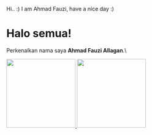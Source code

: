 Hi.. :)  I am Ahmad Fauzi, have a nice day :)
# Halo semua! 
Perkenalkan nama saya **Ahmad Fauzi Allagan**.\

 
<p align="left">
<a href="https://github.com/gilangadhan">
  <img height="180em" src="https://github-readme-stats-eight-theta.vercel.app/api?username=fauziallagan&show_icons=true&theme=algolia&include_all_commits=true&count_private=true"/>
  <img height="180em" src="https://github-readme-stats-eight-theta.vercel.app/api/top-langs/?username=fauziallagan&layout=compact&langs_count=8&theme=algolia"/>
</a>
</p>
